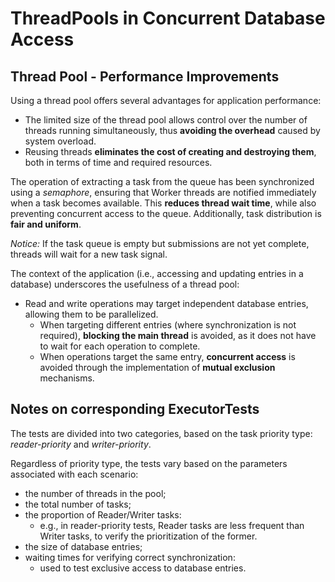 # ThreadPools in Concurrent Database Access

## Thread Pool - Performance Improvements

Using a thread pool offers several advantages for application performance:
- The limited size of the thread pool allows control over the number of threads running simultaneously, thus **avoiding the overhead** caused by system overload.
- Reusing threads **eliminates the cost of creating and destroying them**, both in terms of time and required resources.

The operation of extracting a task from the queue has been synchronized using a _semaphore_, ensuring that Worker threads are notified immediately when a task becomes available. This **reduces thread wait time**, while also preventing concurrent access to the queue. Additionally, task distribution is **fair and uniform**.

_Notice:_ If the task queue is empty but submissions are not yet complete, threads will wait for a new task signal.

The context of the application (i.e., accessing and updating entries in a database) underscores the usefulness of a thread pool:
- Read and write operations may target independent database entries, allowing them to be parallelized.
    - When targeting different entries (where synchronization is not required), **blocking the main thread** is avoided, as it does not have to wait for each operation to complete.
    - When operations target the same entry, **concurrent access** is avoided through the implementation of **mutual exclusion** mechanisms.

## Notes on corresponding ExecutorTests

The tests are divided into two categories, based on the task priority type: _reader-priority_ and _writer-priority_.

Regardless of priority type, the tests vary based on the parameters associated with each scenario:
- the number of threads in the pool;
- the total number of tasks;
- the proportion of Reader/Writer tasks:
    - e.g., in reader-priority tests, Reader tasks are less frequent than Writer tasks, to verify the prioritization of the former.
- the size of database entries;
- waiting times for verifying correct synchronization:
    - used to test exclusive access to database entries.